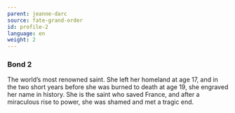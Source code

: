 ```yaml
---
parent: jeanne-darc
source: fate-grand-order
id: profile-2
language: en
weight: 2
---
```


### Bond 2

The world’s most renowned saint. She left her homeland at age 17, and in the two short years before she was burned to death at age 19, she engraved her name in history. She is the saint who saved France, and after a miraculous rise to power, she was shamed and met a tragic end.
